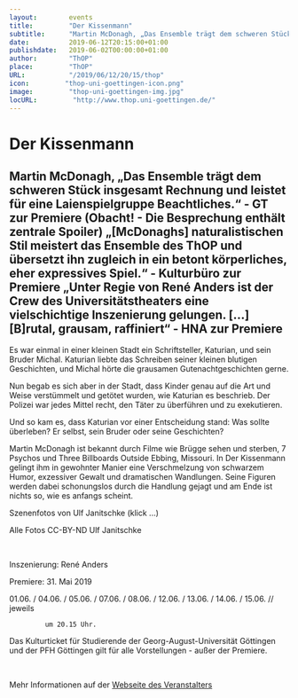 ```yaml
---
layout:        events
title:         "Der Kissenmann"
subtitle:      "Martin McDonagh, „Das Ensemble trägt dem schweren Stück insgesamt Rechnung und leistet für eine Laienspielgruppe Beachtliches.“ -  GT zur Premiere (Obacht! - Die Besprechung enthält zentrale Spoiler)             „[McDonaghs] naturalistischen Stil meistert das Ensemble des ThOP und  übersetzt ihn zugleich in ein betont körperliches, eher expressives  Spiel.“ - Kulturbüro zur Premiere „Unter Regie von René Anders ist der Crew des Universitätstheaters eine  vielschichtige Inszenierung gelungen. […] [B]rutal, grausam, raffiniert“ - HNA zur Premiere"
date:          2019-06-12T20:15:00+01:00
publishdate:   2019-06-02T00:00:00+01:00
author:        "ThOP"
place:         "ThOP"
URL:           "/2019/06/12/20/15/thop"
icon:         "thop-uni-goettingen-icon.png"
image:         "thop-uni-goettingen-img.jpg"
locURL:         "http://www.thop.uni-goettingen.de/"
---
```


Der Kissenmann
===========

Martin McDonagh, „Das Ensemble trägt dem schweren Stück insgesamt Rechnung und leistet für eine Laienspielgruppe Beachtliches.“ -  GT zur Premiere (Obacht! - Die Besprechung enthält zentrale Spoiler)             „[McDonaghs] naturalistischen Stil meistert das Ensemble des ThOP und  übersetzt ihn zugleich in ein betont körperliches, eher expressives  Spiel.“ - Kulturbüro zur Premiere „Unter Regie von René Anders ist der Crew des Universitätstheaters eine  vielschichtige Inszenierung gelungen. […] [B]rutal, grausam, raffiniert“ - HNA zur Premiere
-----------





Es war einmal in einer kleinen Stadt ein Schriftsteller, Katurian, und sein Bruder Michal. Katurian liebte das Schreiben seiner kleinen blutigen Geschichten, und Michal hörte die grausamen Gutenachtgeschichten gerne. 

Nun begab es sich aber in der Stadt, dass Kinder genau auf die Art und Weise verstümmelt und getötet wurden, wie Katurian es beschrieb. Der Polizei war jedes Mittel recht, den Täter zu überführen und zu exekutieren. 



Und so kam es, dass Katurian vor einer Entscheidung stand: Was sollte überleben? Er selbst, sein Bruder oder seine Geschichten? 

Martin McDonagh ist bekannt durch Filme wie Brügge sehen und sterben, 7 Psychos und Three Billboards Outside Ebbing, Missouri. In Der Kissenmann gelingt ihm in gewohnter Manier eine Verschmelzung von schwarzem Humor, exzessiver Gewalt und dramatischen Wandlungen. Seine Figuren werden dabei schonungslos durch die Handlung gejagt und am Ende ist nichts so, wie es anfangs scheint. 

Szenenfotos von Ulf Janitschke (klick ...)

           

Alle Fotos CC-BY-ND Ulf Janitschke



 

 Inszenierung: René Anders

Premiere: 31. Mai 2019

01.06. / 04.06. / 05.06. / 07.06. / 08.06. / 12.06. / 13.06. / 14.06. / 15.06. // jeweils

             um 20.15 Uhr.

Das Kulturticket für Studierende der Georg-August-Universität Göttingen und der PFH Göttingen gilt für alle Vorstellungen - außer der Premiere.

             



 



Mehr Informationen auf der [Webseite des Veranstalters](http://www.thop.uni-goettingen.de/http://www.thop.uni-goettingen.de/sommer2019/201906-kissenmann.php)
